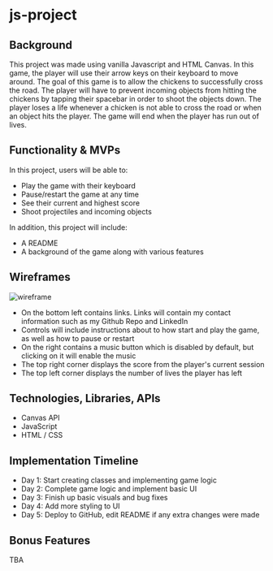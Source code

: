 # js-project

## Background
This project was made using vanilla Javascript and HTML Canvas. In this game, the player will use their arrow keys on their keyboard to move around. The goal of this game is to allow the chickens to successfully cross the road. The player will have to prevent incoming objects from hitting the chickens by tapping their spacebar in order to shoot the objects down. The player loses a life whenever a chicken is not able to cross the road or when an object hits the player. The game will end when the player has run out of lives.

## Functionality & MVPs

In this project, users will be able to:

- Play the game with their keyboard
- Pause/restart the game at any time
- See their current and highest score
- Shoot projectiles and incoming objects

In addition, this project will include:

- A README
- A background of the game along with various features

## Wireframes
![wireframe](https://i.gyazo.com/d29949cbc7406fa58dc56ca413c99bb7.png)
- On the bottom left contains links. Links will contain my contact information such as my Github Repo and LinkedIn
- Controls will include instructions about to how start and play the game, as well as how to pause or restart
- On the right contains a music button which is disabled by default, but clicking on it will enable the music
- The top right corner displays the score from the player's current session
- The top left corner displays the number of lives the player has left

## Technologies, Libraries, APIs
 - Canvas API
 - JavaScript
 - HTML / CSS
## Implementation Timeline

- Day 1: Start creating classes and implementing game logic
- Day 2: Complete game logic and implement basic UI
- Day 3: Finish up basic visuals and bug fixes
- Day 4: Add more styling to UI
- Day 5: Deploy to GitHub, edit README if any extra changes were made

## Bonus Features

TBA

